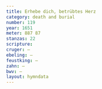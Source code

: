 ```yaml
---
title: Erhebe dich, betrübtes Herz
category: death and burial
number: 119
year: 1651
meter: 887 87
stanzas: 22
scripture: 
cruger: —
ebeling: —
feustking: —
zahn: —
bwv: —
layout: hymndata
---
```

<br>

